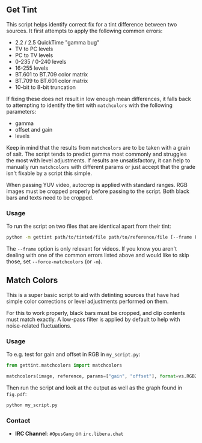 ## Get Tint

This script helps identify correct fix for a tint difference between two sources.
It first attempts to apply the following common errors:
 - 2.2 / 2.5 QuickTime "gamma bug"
 - TV to PC levels
 - PC to TV levels
 - 0-235 / 0-240 levels
 - 16-255 levels
 - BT.601 to BT.709 color matrix
 - BT.709 to BT.601 color matrix
 - 10-bit to 8-bit truncation

If fixing these does not result in low enough mean differences, it falls back to attempting to identify the tint with `matchcolors` with the following parameters:
 - gamma
 - offset and gain
 - levels

Keep in mind that the results from `matchcolors` are to be taken with a grain of salt.
The script tends to predict gamma most commonly and struggles the most with level adjustments.
If results are unsatisfactory, it can help to manually run `matchcolors` with different params or just accept that the grade isn't fixable by a script this simple.

When passing YUV video, autocrop is applied with standard ranges.
RGB images must be cropped properly before passing to the script.
Both black bars and texts need to be cropped.

### Usage

To run the script on two files that are identical apart from their tint:

```sh
python -m gettint path/to/tinted/file path/to/reference/file [--frame FRAME_NUMBER --force-matchcolors]
```

The `--frame` option is only relevant for videos.
If you know you aren't dealing with one of the common errors listed above and would like to skip those, set `--force-matchcolors` (or `-m`).

## Match Colors

This is a super basic script to aid with detinting sources that have had simple color corrections or level adjustments performed on them.

For this to work properly, black bars must be cropped, and clip contents must match exactly. A low-pass filter is applied by default to help with noise-related fluctuations.

### Usage

To e.g. test for gain and offset in RGB in `my_script.py`:

```py
from gettint.matchcolors import matchcolors

matchcolors(image, reference, params=["gain", "offset"], format=vs.RGB24)
```

Then run the script and look at the output as well as the graph found in `fig.pdf`:

```sh
python my_script.py
```

### Contact
- **IRC Channel**: `#OpusGang` on `irc.libera.chat`
